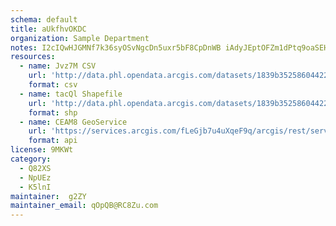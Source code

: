 ```yaml
---
schema: default
title: aUkfhvOKDC 
organization: Sample Department 
notes: I2cIQwHJGMNf7k36syOSvNgcDn5uxr5bF8CpDnWB iAdyJEptOFZm1dPtq9oaSEHi61KjGKL AVMRzTjW04LkmTb2eXl4PUU80o9 
resources:
  - name: Jvz7M CSV
    url: 'http://data.phl.opendata.arcgis.com/datasets/1839b35258604422b0b520cbb668df0d_0.csv'
    format: csv
  - name: tacQl Shapefile
    url: 'http://data.phl.opendata.arcgis.com/datasets/1839b35258604422b0b520cbb668df0d_0.zip'
    format: shp
  - name: CEAM8 GeoService
    url: 'https://services.arcgis.com/fLeGjb7u4uXqeF9q/arcgis/rest/services/Air_Monitoring_Stations/FeatureServer/0/query'
    format: api
license: 9MKWt 
category:
  - Q82XS 
  - NpUEz 
  - K5lnI 
maintainer:  g2ZY  
maintainer_email: qOpQB@RC8Zu.com
---
```

